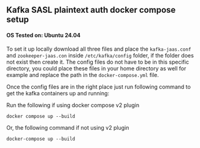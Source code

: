 ## Kafka SASL plaintext auth docker compose setup

#### OS Tested on: Ubuntu 24.04

To set it up locally download all three files and place the `kafka-jaas.conf` and `zookeeper-jaas.con` inside `/etc/kafka/config` folder, if the folder does not exist then create it.
The config files do not have to be in this specific directory, you could place these files in your home directory as well for example and replace the path in the `docker-compose.yml` file.

Once the config files are in the right place just run following command to get the kafka containers up and running:

Run the following if using docker compose v2 plugin
```
docker compose up --build
```
Or, the following command if not using v2 plugin
```
docker-compose up --build
```

